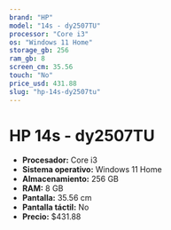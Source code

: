 ```yaml
---
brand: "HP"
model: "14s - dy2507TU"
processor: "Core i3"
os: "Windows 11 Home"
storage_gb: 256
ram_gb: 8
screen_cm: 35.56
touch: "No"
price_usd: 431.88
slug: "hp-14s-dy2507tu"
---
```


# HP 14s - dy2507TU

- **Procesador:** Core i3
- **Sistema operativo:** Windows 11 Home
- **Almacenamiento:** 256 GB
- **RAM:** 8 GB
- **Pantalla:** 35.56 cm
- **Pantalla táctil:** No
- **Precio:** $431.88
